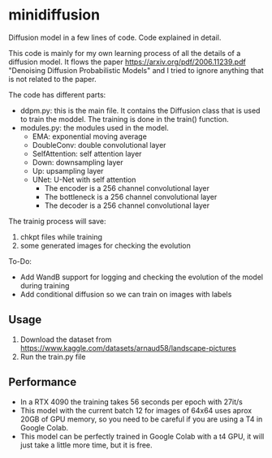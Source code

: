 # minidiffusion
Diffusion model in a few lines of code. Code explained in detail.


This code is mainly for my own learning process of all the details of a diffusion model. 
It flows the paper https://arxiv.org/pdf/2006.11239.pdf "Denoising Diffusion Probabilistic Models" and I tried to ignore anything that is not related to the paper.

The code has different parts:

* ddpm.py: this is the main file. It contains the Diffusion class that is used to train the moddel.
           The training is done in the train() function.
* modules.py: the modules used in the model.
  * EMA: exponential moving average
  * DoubleConv: double convolutional layer
  * SelfAttention: self attention layer
  * Down: downsampling layer
  * Up: upsampling layer
  * UNet: U-Net with self attention
    * The encoder is a 256 channel convolutional layer
    * The bottleneck is a 256 channel convolutional layer
    * The decoder is a 256 channel convolutional layer

The trainig process will save: 
1) chkpt files while training
2) some generated images for checking the evolution

To-Do:
* Add WandB support for logging and checking the evolution of the model during training
* Add conditional diffusion so we can train on images with labels

## Usage
1) Download the dataset from https://www.kaggle.com/datasets/arnaud58/landscape-pictures
2) Run the train.py file

## Performance
* In a RTX 4090 the training takes 56 seconds per epoch with 27it/s
* This model with the current batch 12 for images of 64x64 uses aprox 20GB of GPU memory, so you need to be careful if you are using a T4 in Google Colab.
* This model can be perfectly trained in Google Colab with a t4 GPU, it will just take a little more time, but it is free.




